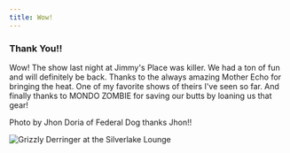 ```yaml
---
title: Wow!
---
```


<div class="post">
  <h3>Thank You!!</h3>
  <p>Wow! The show last night at Jimmy's Place was killer. We had a ton of fun and will definitely be back. Thanks to the always amazing Mother Echo for bringing the heat. One of my favorite shows of theirs I've seen so far. And finally thanks to MONDO ZOMBIE for saving our butts by loaning us that gear!</p>
  <p>Photo by Jhon Doria of Federal Dog thanks Jhon!!</p>
  <img src="{{ "/assets/img/posts/jimmys_show_02112017/jimmys_show_02112017.jpg" | prepend: site.baseurl }}" 
       alt="Grizzly Derringer at the Silverlake Lounge" 
       class="img-responsive img-thumbnail">  
</div>